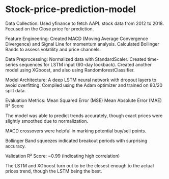 # Stock-price-prediction-model

Data Collection:
  Used yfinance to fetch AAPL stock data from 2012 to 2018.
  Focused on the Close price for prediction.
  
Feature Engineering:
  Created MACD (Moving Average Convergence Divergence) and Signal Line for momentum analysis.
  Calculated Bollinger Bands to assess volatility and price channels.
  
Data Preprocessing:
  Normalized data with StandardScaler.
  Created time-series sequences for LSTM input (60-day lookback).
  Created another model using XGboost, and also using RandomforestClassifier.
  
Model Architecture:
  A deep LSTM neural network with dropout layers to avoid overfitting.
  Compiled using the Adam optimizer and trained on 80/20 split data.
  
Evaluation Metrics:
  Mean Squared Error (MSE)
  Mean Absolute Error (MAE)
  R² Score
  
The model was able to predict trends accurately, though exact prices were slightly smoothed due to normalization.

MACD crossovers were helpful in marking potential buy/sell points.

Bollinger Band squeezes indicated breakout periods with surprising accuracy.

Validation R² Score: ~0.99 (indicating high correlation)

The LSTM and XGboost turn out to be the closest enough to the actual prices trend, though the LSTM being the best.
